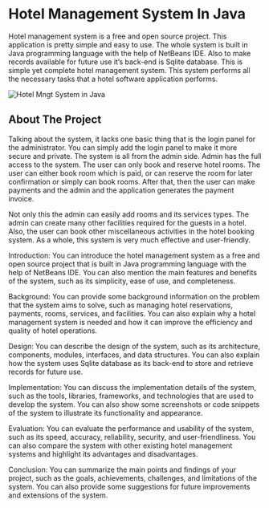 # Hotel Management System In Java

Hotel management system is a free and open source project. This application is pretty simple and easy to use. The whole system is built in Java programming language with the help of NetBeans IDE. Also to make records available for future use it’s back-end is Sqlite database. This is simple yet complete hotel management system. This system performs all the necessary tasks that a hotel software application performs.

![Hotel Mngt System in Java](https://github.com/eriksensousa/Challenge-Hotel/assets/126014537/095d44a2-53a2-49fb-b176-0e7f16010c82)


## About The Project

Talking about the system, it lacks one basic thing that is the login panel for the administrator. You can simply add the login panel to make it more secure and private. The system is all from the admin side. Admin has the full access to the system. The user can only book and reserve hotel rooms. The user can either book room which is paid, or can reserve the room for later confirmation or simply can book rooms. After that, then the user can make payments and the admin and the application generates the payment invoice.

Not only this the admin can easily add rooms and its services types. The admin can create many other facilities required for the guests in a hotel. Also, the user can book other miscellaneous activities in the hotel booking system. As a whole, this system is very much effective and user-friendly.

Introduction: You can introduce the hotel management system as a free and open source project that is built in Java programming language with the help of NetBeans IDE. You can also mention the main features and benefits of the system, such as its simplicity, ease of use, and completeness.

Background: You can provide some background information on the problem that the system aims to solve, such as managing hotel reservations, payments, rooms, services, and facilities. You can also explain why a hotel management system is needed and how it can improve the efficiency and quality of hotel operations.

Design: You can describe the design of the system, such as its architecture, components, modules, interfaces, and data structures. You can also explain how the system uses Sqlite database as its back-end to store and retrieve records for future use.

Implementation: You can discuss the implementation details of the system, such as the tools, libraries, frameworks, and technologies that are used to develop the system. You can also show some screenshots or code snippets of the system to illustrate its functionality and appearance.

Evaluation: You can evaluate the performance and usability of the system, such as its speed, accuracy, reliability, security, and user-friendliness. You can also compare the system with other existing hotel management systems and highlight its advantages and disadvantages.

Conclusion: You can summarize the main points and findings of your project, such as the goals, achievements, challenges, and limitations of the system. You can also provide some suggestions for future improvements and extensions of the system.
